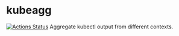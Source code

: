 # kubeagg
[![Actions Status](https://github.com/{owner}/{repo}/workflows/{workflow_name}/badge.svg)](https://github.com/{owner}/{repo}/actions)
Aggregate kubectl output from different contexts.
